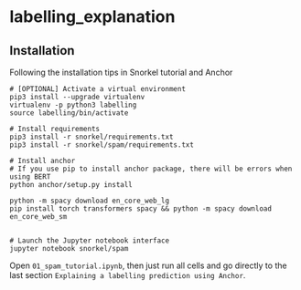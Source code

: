# labelling_explanation

## Installation
Following the installation tips in Snorkel tutorial and Anchor

```
# [OPTIONAL] Activate a virtual environment
pip3 install --upgrade virtualenv
virtualenv -p python3 labelling
source labelling/bin/activate

# Install requirements
pip3 install -r snorkel/requirements.txt
pip3 install -r snorkel/spam/requirements.txt

# Install anchor
# If you use pip to install anchor package, there will be errors when using BERT
python anchor/setup.py install

python -m spacy download en_core_web_lg
pip install torch transformers spacy && python -m spacy download en_core_web_sm


# Launch the Jupyter notebook interface
jupyter notebook snorkel/spam
```
Open `01_spam_tutorial.ipynb`, then just run all cells and go directly to the last section `Explaining a labelling prediction using Anchor`.
